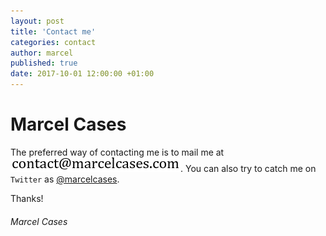 ```yaml
---
layout: post
title: 'Contact me'
categories: contact
author: marcel
published: true
date: 2017-10-01 12:00:00 +01:00
---
```

# Marcel Cases

The preferred way of contacting me is to mail me at
![](/images/email.png?raw=true). You can also try to catch me
on `Twitter` as [@marcelcases].

[@marcelcases]: https://twitter.com/marcelcases

Thanks!

###### Marcel Cases
